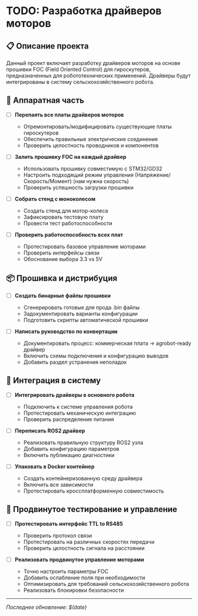 # TODO: Разработка драйверов моторов

## 📋 Описание проекта
Данный проект включает разработку драйверов моторов на основе прошивки FOC (Field Oriented Control) для гироскутеров, предназначенных для робототехнических применений. Драйверы будут интегрированы в систему сельскохозяйственного робота.

## 🔧 Аппаратная часть
- [ ] **Перепаять все платы драйверов моторов**
  - Отремонтировать/модифицировать существующие платы гироскутеров
  - Обеспечить правильные электрические соединения
  - Проверить целостность проводников и компонентов

- [ ] **Залить прошивку FOC на каждый драйвер**
  - Использовать прошивку совместимую с STM32/GD32
  - Настроить подходящий режим управления (Напряжение/Скорость/Момент) (нам нужна скорость)
  - Проверить успешность загрузки прошивки

- [ ] **Собрать стенд с моноколесом**
  - Создать стенд для мотор-колеса
  - Зафиксировать тестовую плату
  - Провести тест работоспособности

- [ ] **Проверить работоспособность всех плат**
  - Протестировать базовое управление моторами
  - Проверить интерфейсы связи
  - Обоснование выбора 3.3 vs 5V

## 📦 Прошивка и дистрибуция
- [ ] **Создать бинарные файлы прошивки**
  - Сгенерировать готовые для прода .bin файлы
  - Задокументировать варианты конфигурации
  - Подготовить скрипты автоматической прошивки

- [ ] **Написать руководство по конвертации**
  - Документировать процесс: коммерческая плата → agrobot-ready драйвер
  - Включить схемы подключения и конфигурацию выводов
  - Добавить раздел устранения неполадок

## 🤖 Интеграция в систему
- [ ] **Интегрировать драйверы в основного робота**
  - Подключить к системе управления робота
  - Протестировать механическую интеграцию
  - Проверить распределение питания

- [ ] **Переписать ROS2 драйвер**
  - Реализовать правильную структуру ROS2 узла
  - Добавить конфигурацию параметров
  - Включить публикацию диагностики

- [ ] **Упаковать в Docker контейнер**
  - Создать контейнеризованную среду драйвера
  - Включить все зависимости
  - Протестировать кроссплатформенную совместимость

## 🔬 Продвинутое тестирование и управление
- [ ] **Протестировать интерфейс TTL to RS485**
  - Проверить протокол связи
  - Протестировать на различных скоростях передачи
  - Проверить целостность сигнала на расстоянии

- [ ] **Реализовать продвинутое управление моторами**
  - Точно настроить параметры FOC
  - Добавить ослабление поля при необходимости
  - Оптимизировать для требований сельскохозяйственного робота
  - Реализовать блокировки безопасности


---
*Последнее обновление: $(date)*
